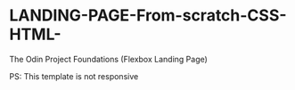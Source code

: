 # LANDING-PAGE-From-scratch-CSS-HTML-

The Odin Project Foundations (Flexbox Landing Page)

PS: This template is not responsive
